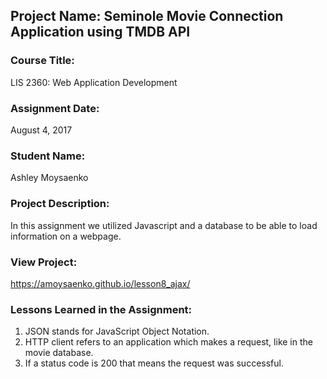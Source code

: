 ## Project Name:  Seminole Movie Connection Application using TMDB API

### Course Title:
LIS 2360:  Web Application Development

### Assignment Date:  
August 4, 2017

### Student Name:  
Ashley Moysaenko

### Project Description:
In this assignment we utilized Javascript and a database to be able to load information on a webpage.

### View Project:
https://amoysaenko.github.io/lesson8_ajax/

### Lessons Learned in the Assignment:
1. JSON stands for JavaScript Object Notation.
2. HTTP client refers to an application which makes a request, like in the movie database.
3. If a status code is 200 that means the request was successful.
